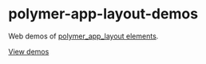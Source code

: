 # polymer-app-layout-demos
Web demos of [polymer\_app\_layout elements](https://github.com/ilikerobots/polymer-app-layout).


[View demos](http://ilikerobots.github.io/polymer-app-layout-demos/)
